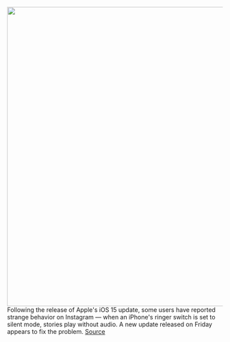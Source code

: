 <img src='https://cdn.vox-cdn.com/thumbor/xTHYbQtY8fmrg12Qp4a71gHY-Cw=/0x0:2040x1360/1200x800/filters:focal(857x517:1183x843)/cdn.vox-cdn.com/uploads/chorus_image/image/69900355/acastro_190919_1777_instagram_0002.0.0.png' width='700px' /><br/>
Following the release of Apple's iOS 15 update, some users have reported strange behavior on Instagram — when an iPhone's ringer switch is set to silent mode, stories play without audio. A new update released on Friday appears to fix the problem.
<a href='https://www.theverge.com/2021/9/23/22690305/instagram-story-no-audio-silent-switch-ios-15'> Source <a/>